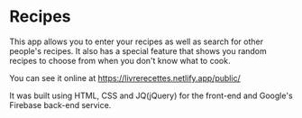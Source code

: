 # Recipes
This app allows you to enter your recipes as well as search for other people's recipes.
It also has a special feature that shows you random recipes to choose from when you don't know what to cook.

You can see it online at https://livrerecettes.netlify.app/public/

It was built using HTML, CSS and JQ(jQuery) for the front-end and Google's Firebase back-end service.
